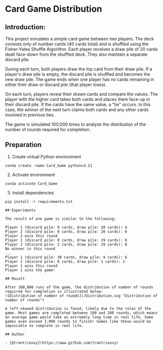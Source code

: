 # Card Game Distribution

## Introduction:

This project simulates a simple card game between two players. The deck consists only of number cards (40 cards total) and is shuffled using the Fisher-Yates Shuffle Algorithm. Each player receives a draw pile of 20 cards dealt face-down from the shuffled deck. They also maintain a separate discard pile.

During each turn, both players draw the top card from their draw pile. If a player's draw pile is empty, the discard pile is shuffled and becomes the new draw pile. The game ends when one player has no cards remaining in either their draw or discard pile (that player loses).

On each turn, players reveal their drawn cards and compare the values. The player with the higher card takes both cards and places them face-up in their discard pile. If the cards have the same value, a "tie" occurs. In this case, the winner of the next turn claims both cards and any other cards involved in previous ties.

The game is simulated 100,000 times to analyze the distribution of the number of rounds required for completion.

## Preparation

1. Create virtual Python environment
  ```shell
  conda create -name Card_Game python=3.11
  ```
2. Activate environment
  ```shell
  conda activate Card_Game
  ```
3. Install dependencies
  ```shell
  pip install -r requirements.txt

## Experiments

The result of one game is similar to the following:

Player 1 (discard pile: 0 cards, draw pile: 20 cards): 4
Player 2 (discard pile: 0 cards, draw pile: 20 cards): 6
Player 2 wins this round
Player 1 (discard pile: 0 cards, draw pile: 19 cards): 8
Player 2 (discard pile: 2 cards, draw pile: 19 cards): 8
No winner in this round
...
Player 1 (discard pile: 30 cards, draw pile: 9 cards): 6
Player 2 (discard pile: 0 cards, draw pile: 1 cards): 2
Player 1 wins this round
Player 1 wins the game!

## Result

After 100,000 runs of the game, the distribution of number of rounds required for completion is illustrated below:
![Distribution of number of rounds](/Distribution.svg "Distribution of number of rounds")

A left-skewed distribution is found, likely due to the rules of the game. Most games are completed between 100 and 200 rounds, which means an avarage game would take an extremely long time in real life. Some games even exceed 3,000 rounds to finish! Games like these would be impossible to complete in real life.

## Author

- [@trantrieuvy](https://www.github.com/trantrieuvy)

